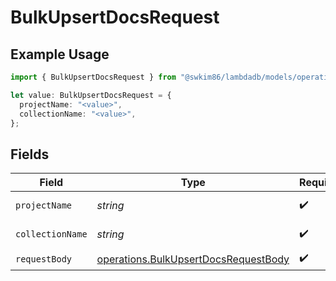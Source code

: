 # BulkUpsertDocsRequest

## Example Usage

```typescript
import { BulkUpsertDocsRequest } from "@swkim86/lambdadb/models/operations";

let value: BulkUpsertDocsRequest = {
  projectName: "<value>",
  collectionName: "<value>",
};
```

## Fields

| Field                                                                                        | Type                                                                                         | Required                                                                                     | Description                                                                                  |
| -------------------------------------------------------------------------------------------- | -------------------------------------------------------------------------------------------- | -------------------------------------------------------------------------------------------- | -------------------------------------------------------------------------------------------- |
| `projectName`                                                                                | *string*                                                                                     | :heavy_check_mark:                                                                           | Project name.                                                                                |
| `collectionName`                                                                             | *string*                                                                                     | :heavy_check_mark:                                                                           | Collection name.                                                                             |
| `requestBody`                                                                                | [operations.BulkUpsertDocsRequestBody](../../models/operations/bulkupsertdocsrequestbody.md) | :heavy_check_mark:                                                                           | N/A                                                                                          |